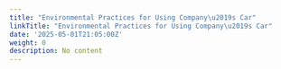 ```yaml
---
title: "Environmental Practices for Using Company\u2019s Car"
linkTitle: "Environmental Practices for Using Company\u2019s Car"
date: '2025-05-01T21:05:00Z'
weight: 0
description: No content
---
```



